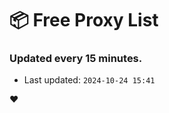 # :package: Free Proxy List
### Updated every 15 minutes.

- Last updated: `2024-10-24 15:41`

:heart:
